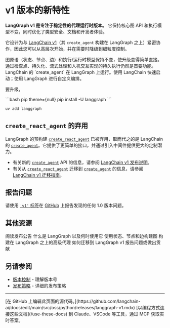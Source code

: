 # v1 版本的新特性

**LangGraph v1 是专注于稳定性的代理运行时版本。** 它保持核心图 API 和执行模型不变，同时优化了类型安全、文档和开发者体验。

它设计为与 [LangChain v1](/oss/python/releases/langchain-v1)（其 `create_agent` 构建在 LangGraph 之上）紧密协作，因此您可以从高层次开始，并在需要时降级到细粒度控制。

<CardGroup cols={1}>
  <Card title="稳定的核心 API" icon="diagram-project">
    图原语（状态、节点、边）和执行/运行时模型保持不变，使升级变得简单直接。
  </Card>

  <Card title="默认的可靠性" icon="database">
    通过检查点、持久化、流式处理和人机交互实现的持久执行仍然是首要功能。
  </Card>

  <Card title="与 LangChain v1 无缝集成" icon="link">
    LangChain 的 `create_agent` 在 LangGraph 上运行。使用 LangChain 快速启动；使用 LangGraph 进行自定义编排。
  </Card>
</CardGroup>

要升级，

<CodeGroup>
  ```bash pip theme={null}
  pip install -U langgraph
  ```

  ```bash uv theme={null}
  uv add langgraph
  ```
</CodeGroup>

## `create_react_agent` 的弃用

LangGraph 的预构建 [`create_react_agent`](https://reference.langchain.com/python/langgraph/prebuilt/#langgraph.prebuilt.chat_agent_executor.create_react_agent) 已被弃用，取而代之的是 LangChain 的 [`create_agent`](https://reference.langchain.com/python/langchain/agents/#langchain.agents.create_agent)。它提供了更简单的接口，并通过引入中间件提供更大的定制潜力。

* 有关新的 [`create_agent`](https://reference.langchain.com/python/langchain/agents/#langchain.agents.create_agent) API 的信息，请参阅 [LangChain v1 发布说明](/oss/python/releases/langchain-v1#create-agent)。
* 有关从 [`create_react_agent`](https://reference.langchain.com/python/langgraph/prebuilt/#langgraph.prebuilt.chat_agent_executor.create_react_agent) 迁移到 [`create_agent`](https://reference.langchain.com/python/langchain/agents/#langchain.agents.create_agent) 的信息，请参阅 [LangChain v1 迁移指南](/oss/python/migrate/langchain-v1#create-agent)。

## 报告问题

请使用 [`'v1'` 标签](https://github.com/langchain-ai/langgraph/issues?q=state%3Aopen%20label%3Av1)在 [GitHub](https://github.com/langchain-ai/langgraph/issues) 上报告发现的任何 1.0 版本问题。

## 其他资源

<CardGroup cols={3}>
  <Card title="LangGraph 1.0" icon="rocket" href="https://blog.langchain.com/langchain-langchain-1-0-alpha-releases/">
    阅读发布公告
  </Card>

  <Card title="概述" icon="book" href="/oss/python/langgraph/overview" arrow>
    什么是 LangGraph 以及何时使用它
  </Card>

  <Card title="图 API" icon="diagram-project" href="/oss/python/langgraph/graph-api" arrow>
    使用状态、节点和边构建图
  </Card>

  <Card title="LangChain 代理" icon="robot" href="/oss/python/langchain/agents" arrow>
    构建在 LangGraph 之上的高级代理
  </Card>

  <Card title="迁移指南" icon="arrow-right-arrow-left" href="/oss/python/migrate/langgraph-v1" arrow>
    如何迁移到 LangGraph v1
  </Card>

  <Card title="GitHub" icon="github" href="https://github.com/langchain-ai/langgraph">
    报告问题或做出贡献
  </Card>
</CardGroup>

## 另请参阅

* [版本控制](/oss/python/versioning) - 理解版本号
* [发布策略](/oss/python/release-policy) - 详细的发布策略

***

<Callout icon="pen-to-square" iconType="regular">
  [在 GitHub 上编辑此页面的源代码。](https://github.com/langchain-ai/docs/edit/main/src/oss/python/releases/langgraph-v1.mdx)
</Callout>

<Tip icon="terminal" iconType="regular">
  [以编程方式连接这些文档](/use-these-docs) 到 Claude、VSCode 等工具，通过 MCP 获取实时答案。
</Tip>